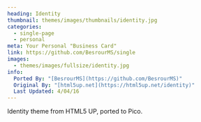 ```yaml
---
heading: Identity
thumbnail: themes/images/thumbnails/identity.jpg
categories:
  - single-page
  - personal
meta: Your Personal "Business Card"
link: https://github.com/BesrourMS/single
images:
  - themes/images/fullsize/identity.jpg
info:
  Ported By: "[BesrourMS](https://github.com/BesrourMS)"
  Original By: "[html5up.net](https://html5up.net/identity)"
  Last Updated: 4/04/16
---
```


Identity theme from HTML5 UP, ported to Pico.
